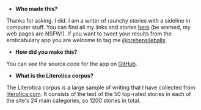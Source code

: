 * **Who made this?**

Thanks for asking. I did. I am a writer of raunchy stories with a sideline in computer stuff. You can find all my links and stories [here](https://nushara.com/pickleherring/links) (be warned, my web pages are NSFW!). If you want to tweet your results from the eroticabulary app you are welcome to tag me [@prehensileballs](https://twitter.com/prehensileballs).

* **How did you make this?**

You can see the source code for the app on [GitHub](https://github.com/pickleherring/eroticabulary).

* **What is the Literotica corpus?**

The Literotica corpus is a large sample of writing that I have collected from [literotica.com](https://www.literotica.com/s/new-lit-story-page-beta-font-customization-now-available). It consists of the text of the 50 top-rated stories in each of the site's 24 main categories, so 1200 stories in total.
